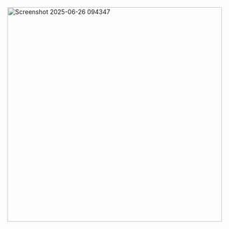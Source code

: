 <img width="490" alt="Screenshot 2025-06-26 094347" src="https://github.com/user-attachments/assets/0ca8f159-c548-4100-b218-ffb4de086930" />
